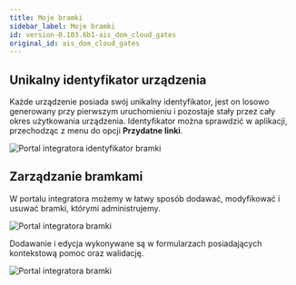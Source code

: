 ```yaml
---
title: Moje bramki
sidebar_label: Moje bramki
id: version-0.103.6b1-ais_dom_cloud_gates
original_id: ais_dom_cloud_gates
---
```


## Unikalny identyfikator urządzenia
Każde urządzenie posiada swój unikalny identyfikator, jest on losowo generowany przy pierwszym uruchomieniu i pozostaje stały przez cały okres użytkowania urządzenia.
Identyfikator można sprawdzić w aplikacji, przechodząc z menu do opcji **Przydatne linki**.


![Portal integratora identyfikator bramki](/AIS-docs/img/en/bramka/dom_cloud_gate_id.png)


## Zarządzanie bramkami
W portalu integratora możemy w łatwy sposób dodawać, modyfikować i usuwać bramki, którymi administrujemy.

![Portal integratora bramki](/AIS-docs/img/en/bramka/dom_cloud_gates.png)

Dodawanie i edycja wykonywane są w formularzach posiadających kontekstową pomoc oraz walidację.

![Portal integratora bramki](/AIS-docs/img/en/bramka/dom_cloud_gate.png)

